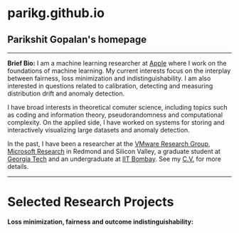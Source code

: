 # parikg.github.io
## Parikshit Gopalan's homepage

---

**Brief Bio:** I am a machine learning researcher at [Apple](https://machinelearning.apple.com/) where I work on the foundations of machine learning. My current interests focus on the interplay between fairness, loss minimization and indistinguishability. I am also interested in questions related to calibration, detecting and measuring distribution drift and anomaly detection. 

I have broad interests in theoretical comuter science, including topics such as coding and information theory, pseudorandomness and computational complexity. On the applied side, I have worked on systems for storing and interactively visualizing large datasets and anomaly detection.  

In the past, I have been a researcher at the [VMware Research Group](https://research.vmware.com/), [Microsoft Research](https://www.microsoft.com/en-us/research/) in Redmond and Silicon Valley, a graduate student at [Georgia Tech](https://aco.gatech.edu/) and an undergraduate at [IIT Bombay](https://www.cse.iitb.ac.in/). See my [C.V.]() for more details.

--- 

# Selected Research Projects

**Loss minimization, fairness and outcome indistinguishability:**


